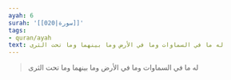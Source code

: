```yaml
---
ayah: 6
surah: '[[020|سورة]]'
tags:
- quran/ayah
text: له ما في السماوات وما في الأرض وما بينهما وما تحت الثرى
---
```

> له ما في السماوات وما في الأرض وما بينهما وما تحت الثرى
